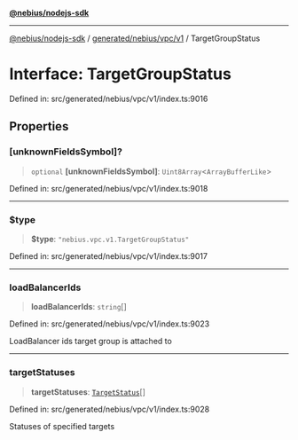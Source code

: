 [**@nebius/nodejs-sdk**](../../../../../README.md)

***

[@nebius/nodejs-sdk](../../../../../README.md) / [generated/nebius/vpc/v1](../README.md) / TargetGroupStatus

# Interface: TargetGroupStatus

Defined in: src/generated/nebius/vpc/v1/index.ts:9016

## Properties

### \[unknownFieldsSymbol\]?

> `optional` **\[unknownFieldsSymbol\]**: `Uint8Array`\<`ArrayBufferLike`\>

Defined in: src/generated/nebius/vpc/v1/index.ts:9018

***

### $type

> **$type**: `"nebius.vpc.v1.TargetGroupStatus"`

Defined in: src/generated/nebius/vpc/v1/index.ts:9017

***

### loadBalancerIds

> **loadBalancerIds**: `string`[]

Defined in: src/generated/nebius/vpc/v1/index.ts:9023

LoadBalancer ids target group is attached to

***

### targetStatuses

> **targetStatuses**: [`TargetStatus`](TargetStatus.md)[]

Defined in: src/generated/nebius/vpc/v1/index.ts:9028

Statuses of specified targets
